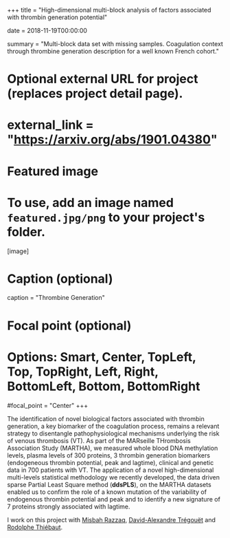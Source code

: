 +++
title = "High-dimensional multi-block analysis of factors associated with thrombin generation potential"

date = 2018-11-19T00:00:00

summary = "Multi-block data set with missing samples. Coagulation context through thrombine generation description for a well known French cohort."

# Optional external URL for project (replaces project detail page).
# external_link = "https://arxiv.org/abs/1901.04380"

# Featured image
# To use, add an image named `featured.jpg/png` to your project's folder. 
[image]
  # Caption (optional)
  caption = "Thrombine Generation"

  # Focal point (optional)
  # Options: Smart, Center, TopLeft, Top, TopRight, Left, Right, BottomLeft, Bottom, BottomRight
  #focal_point = "Center"
+++

The identification of novel biological factors associated with thrombin generation, a key biomarker of the coagulation process, remains a relevant strategy to disentangle pathophysiological mechanisms underlying the risk of venous thrombosis (VT). As part of the MARseille THrombosis Association Study (MARTHA), we measured whole blood DNA methylation levels, plasma levels of 300 proteins, 3 thrombin generation biomarkers (endogeneous thrombin potential, peak and lagtime), clinical and genetic data in 700 patients with VT. The application of a novel high-dimensional multi-levels statistical methodology we recently developed, the data driven sparse Partial Least Square method (**ddsPLS**), on the MARTHA datasets enabled us to confirm the role of a known mutation of the variability of endogenous thrombin potential and peak and to identify a new signature of 7 proteins strongly associated with lagtime.

I work on this project with  [Misbah Razzaq](https://www.math.u-bordeaux.fr/~jsaracco/), [David-Alexandre Trégouët](https://www.researchgate.net/profile/David-Alexandre_Tregouet) and [Rodolphe Thiébaut](https://www.bordeaux-population-health.center/en/).